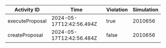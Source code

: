 | Activity ID | Time | Violation | Simulation |
| --- | --- | --- | --- |
| executeProposal | 2024-05-17T12:42:56.494Z | true | 2010656 |
| createProposal | 2024-05-17T12:42:56.484Z | false | 2010656 |